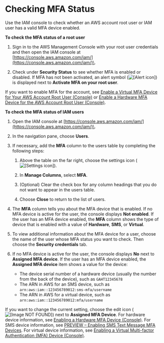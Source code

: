 # Checking MFA Status<a name="id_credentials_mfa_checking-status"></a>

Use the IAM console to check whether an AWS account root user or IAM user has a valid MFA device enabled\.

**To check the MFA status of a root user**

1. Sign in to the AWS Management Console with your root user credentials and then open the IAM console at [https://console.aws.amazon.com/iam/](https://console.aws.amazon.com/iam/)\. 

1. Check under **Security Status** to see whether MFA is enabled or disabled\. If MFA has not been activated, an alert symbol \(![\[Alert icon\]](http://docs.aws.amazon.com/IAM/latest/UserGuide/images/console-alert-icon.console.png)\) is displayed next to **Activate MFA on your root user**\. 

If you want to enable MFA for the account, see [Enable a Virtual MFA Device for Your AWS Account Root User \(Console\)](id_credentials_mfa_enable_virtual.md#enable-virt-mfa-for-root) or [Enable a Hardware MFA Device for the AWS Account Root User \(Console\)](id_credentials_mfa_enable_physical.md#enable-hw-mfa-for-root)\.

**To check the MFA status of IAM users**

1. Open the IAM console at [https://console.aws.amazon.com/iam/](https://console.aws.amazon.com/iam/)\. 

1. In the navigation pane, choose **Users**\.

1. If necessary, add the **MFA** column to the users table by completing the following steps:

   1. Above the table on the far right, choose the settings icon \(![\[Settings icon\]](http://docs.aws.amazon.com/IAM/latest/UserGuide/images/console-settings-icon.console.png)\)\.

   1. In **Manage Columns**, select **MFA**\.

   1. \(Optional\) Clear the check box for any column headings that you do not want to appear in the users table\.

   1. Choose **Close** to return to the list of users\.

1. The **MFA** column tells you about the MFA device that is enabled\. If no MFA device is active for the user, the console displays **Not enabled**\. If the user has an MFA device enabled, the **MFA** column shows the type of device that is enabled with a value of **Hardware**, **SMS**, or **Virtual**\.

1. To view additional information about the MFA device for a user, choose the name of the user whose MFA status you want to check\. Then choose the **Security credentials** tab\. 

1. If no MFA device is active for the user, the console displays **No** next to **Assigned MFA device**\. If the user has an MFA device enabled, the **Assigned MFA device** item shows a value for the device:
   + The device serial number of a hardware device \(usually the number from the back of the device\), such as `GAHT12345678`
   + The ARN in AWS for an SMS device, such as `arn:aws:iam::123456789012:sms-mfa/username`
   + The ARN in AWS for a virtual device, such as `arn:aws:iam::123456789012:mfa/username`

If you want to change the current setting, choose the edit icon \(![\[Image NOT FOUND\]](http://docs.aws.amazon.com/IAM/latest/UserGuide/images/pencil_edit_icon.png)\) next to **Assigned MFA Device**\. For hardware device information, see [Enabling a Hardware MFA Device \(Console\)](id_credentials_mfa_enable_physical.md)\. For SMS device information, see [PREVIEW – Enabling SMS Text Message MFA Devices](id_credentials_mfa_enable_sms.md)\. For virtual device information, see [Enabling a Virtual Multi\-factor Authentication \(MFA\) Device \(Console\)](id_credentials_mfa_enable_virtual.md)\.